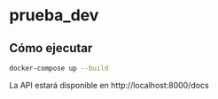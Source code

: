 # prueba_dev

## Cómo ejecutar
```bash
docker-compose up --build
```
La API estará disponible en http://localhost:8000/docs